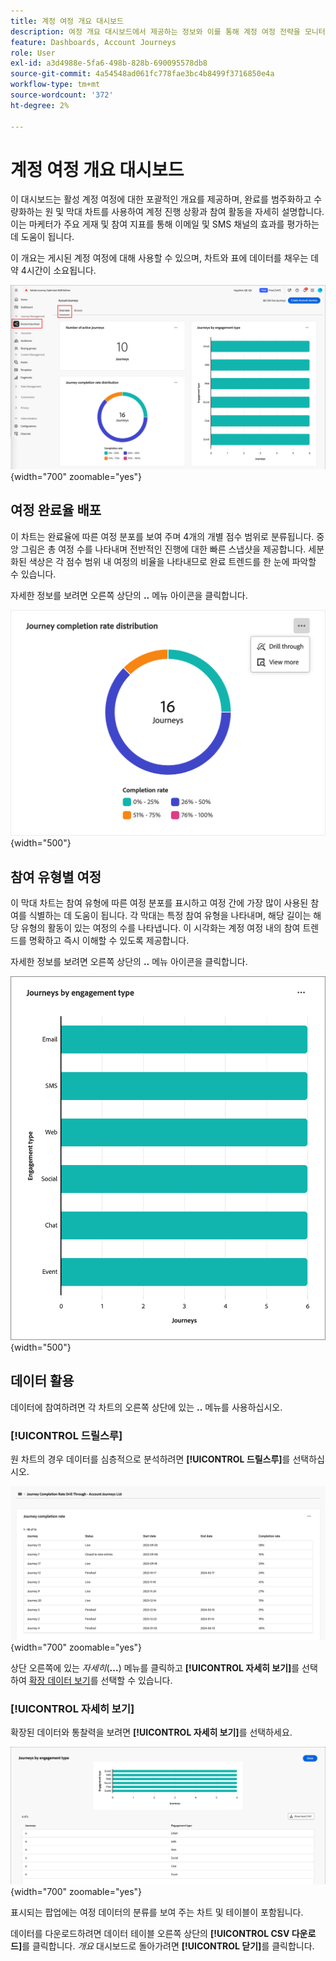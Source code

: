 ```yaml
---
title: 계정 여정 개요 대시보드
description: 여정 개요 대시보드에서 제공하는 정보와 이를 통해 계정 여정 전략을 모니터링하고 관리하는 데 어떻게 도움이 되는지에 대해 알아봅니다.
feature: Dashboards, Account Journeys
role: User
exl-id: a3d4988e-5fa6-498b-828b-690095578db8
source-git-commit: 4a54548ad061fc778fae3bc4b8499f3716850e4a
workflow-type: tm+mt
source-wordcount: '372'
ht-degree: 2%

---
```


# 계정 여정 개요 대시보드

이 대시보드는 활성 계정 여정에 대한 포괄적인 개요를 제공하며, 완료를 범주화하고 수량화하는 원 및 막대 차트를 사용하여 계정 진행 상황과 참여 활동을 자세히 설명합니다. 이는 마케터가 주요 게재 및 참여 지표를 통해 이메일 및 SMS 채널의 효과를 평가하는 데 도움이 됩니다.

이 개요는 게시된 계정 여정에 대해 사용할 수 있으며, 차트와 표에 데이터를 채우는 데 약 4시간이 소요됩니다.

![여정 개요](./assets/journey-overview.png){width="700" zoomable="yes"}

## 여정 완료율 배포

이 차트는 완료율에 따른 여정 분포를 보여 주며 4개의 개별 점수 범위로 분류됩니다. 중앙 그림은 총 여정 수를 나타내며 전반적인 진행에 대한 빠른 스냅샷을 제공합니다. 세분화된 색상은 각 점수 범위 내 여정의 비율을 나타내므로 완료 트렌드를 한 눈에 파악할 수 있습니다.

자세한 정보를 보려면 오른쪽 상단의 **..** 메뉴 아이콘을 클릭합니다.

![여정 완료율 분포](./assets/journey-completion-rate-distribution.png){width="500"}

## 참여 유형별 여정

이 막대 차트는 참여 유형에 따른 여정 분포를 표시하고 여정 간에 가장 많이 사용된 참여를 식별하는 데 도움이 됩니다. 각 막대는 특정 참여 유형을 나타내며, 해당 길이는 해당 유형의 활동이 있는 여정의 수를 나타냅니다. 이 시각화는 계정 여정 내의 참여 트렌드를 명확하고 즉시 이해할 수 있도록 제공합니다.

자세한 정보를 보려면 오른쪽 상단의 **..** 메뉴 아이콘을 클릭합니다.

![여정 완료율 분포](./assets/journeys-by-engagement-type.png){width="500"}

## 데이터 활용

데이터에 참여하려면 각 차트의 오른쪽 상단에 있는 **..** 메뉴를 사용하십시오.

### [!UICONTROL 드릴스루]

원 차트의 경우 데이터를 심층적으로 분석하려면 **[!UICONTROL 드릴스루]**&#x200B;를 선택하십시오.

![그래프 데이터에 액세스하기 위해 드릴스루](./assets/journey-completion-rate-drill-through.png){width="700" zoomable="yes"}

상단 오른쪽에 있는 _자세히_(**...**) 메뉴를 클릭하고 **[!UICONTROL 자세히 보기]**&#x200B;를 선택하여 [확장 데이터 보기](#view-more)를 선택할 수 있습니다.

### [!UICONTROL 자세히 보기]

확장된 데이터와 통찰력을 보려면 **[!UICONTROL 자세히 보기]**&#x200B;를 선택하세요.

![확장 데이터 보기](./assets/journeys-by-engagement-view-more.png){width="700" zoomable="yes"}

표시되는 팝업에는 여정 데이터의 분류를 보여 주는 차트 및 테이블이 포함됩니다.

데이터를 다운로드하려면 데이터 테이블 오른쪽 상단의 **[!UICONTROL CSV 다운로드]**&#x200B;를 클릭합니다. _개요_ 대시보드로 돌아가려면 **[!UICONTROL 닫기]**&#x200B;를 클릭합니다.
